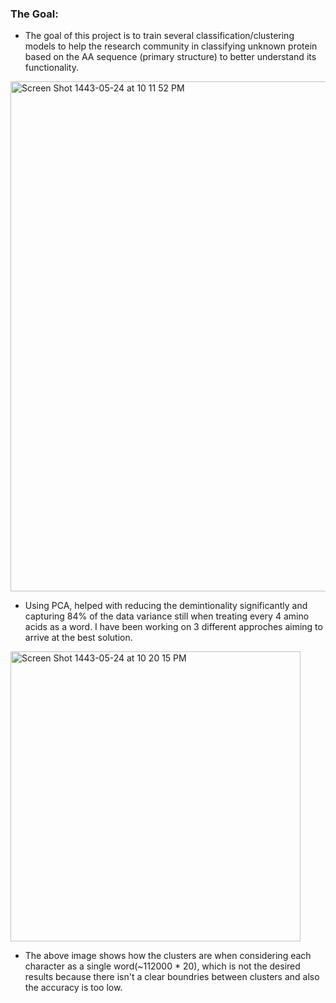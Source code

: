### The Goal:
- The goal of this project is to train several classification/clustering models to help the research community in classifying unknown protein based on the AA sequence (primary structure) to better understand its functionality.

<img width="816" alt="Screen Shot 1443-05-24 at 10 11 52 PM" src="https://user-images.githubusercontent.com/32347958/147599851-fc63e79b-c4f1-484a-b01d-4445aec8219e.png">

- Using PCA, helped with reducing the demintionality significantly and capturing 84% of the data variance still when treating every 4 amino acids as a word. I have been working on 3 different approches aiming to arrive at the best solution.
 
<img width="464" alt="Screen Shot 1443-05-24 at 10 20 15 PM" src="https://user-images.githubusercontent.com/32347958/147599832-dbdf1b82-7f6b-490d-9562-a521be4b6c8d.png">

- The above image shows how the clusters are when considering each character as a single word(~112000 * 20), which is not the desired results because there isn't a clear boundries between clusters and also the accuracy is too low.
